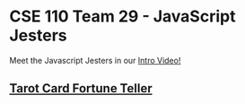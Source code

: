 # CSE 110 Team 29 - JavaScript Jesters

Meet the Javascript Jesters in our [Intro Video!](admin/videos/teamintro.mp4)

## [Tarot Card Fortune Teller](https://cse110-sp23-group29.github.io/)


